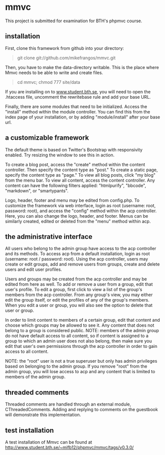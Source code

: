mmvc
====
This project is submitted for examination for BTH's phpmvc course. 

installation
-----------
First, clone this framework from github into your directory:

> git clone git://github.com/mikefrangos/mmvc.git

Then, you have to make the data-directory writable. This is the place where Mmvc needs to be able to write and create files.

> cd mmvc; chmod 777 site/data

If you are installing on to www.student.bth.se, you will need to open the .htaccess file, uncomment the rewritebase rule and add your base URL. 

Finally, there are some modules that need to be initialized. Access the "install" method within the module controller. You can find this from the index page of your installation, or by adding "module/install" after your base url. 

a customizable framework
-----------
The default theme is based on Twitter's Bootstrap with responsivity enabled. Try resizing the window to see this in action.

To create a blog post, access the "create" method within the content controller. Then specify the content type as "post." To create a static page, specify the content type as "page." To view all blog posts, click "my blog" from the menu bar. To view all content, access the content controller. Any content can have the following filters applied: "htmlpurify", "bbcode", "markdown", or "smartypants". 

Logo, header, footer and menu may be edited from config.php. To customize the framework via web interface, login as root (username: root, password: root), and access the "config" method within the acp controller. Here, you can also change the logo, header, and footer. Menus can be similarly created, edited or deleted from the "menu" method within acp.

the administrative interface
----------
All users who belong to the admin group have access to the acp controller and its methods. To access acp from a default installation, login as root (username: root / password: root). Using the acp controller, users may create or edit groups, add and remove users from groups, create and delete users and edit user profiles. 

Users and groups may be created from the acp controller and may be edited from here as well. To add or remove a user from a group, edit that user's profile. To edit a group, first click to view a list of the group's members from the acp controller. From any group's view, you may either edit the group itself, or edit the profiles of any of the group's members. When you edit a user or group, you will also see the option to delete that user or group. 

In order to limit content to members of a certain group, edit that content and choose which groups may be allowed to see it. Any content that does not belong to a group is considered public. NOTE: members of the admin group do not have default access to all content, so if content is assigned to a group to which an admin user does not also belong, then make sure you edit that user's own permissions through the acp controller in order to gain access to all content.

NOTE: the "root" user is not a true superuser but only has admin privileges based on belonging to the admin group. If you remove "root" from the admin group, you will lose access to acp and any content that is limited to members of the admin group.

threaded comments
----------
Threaded comments are handled through an external module, CThreadedComments. Adding and replying to comments on the guestbook will demonstrate this implementation.

test installation
---------
A test installation of Mmvc can be found at http://www.student.bth.se/~mifb12/phpmvc/mmvc/tags/v0.3.0/
